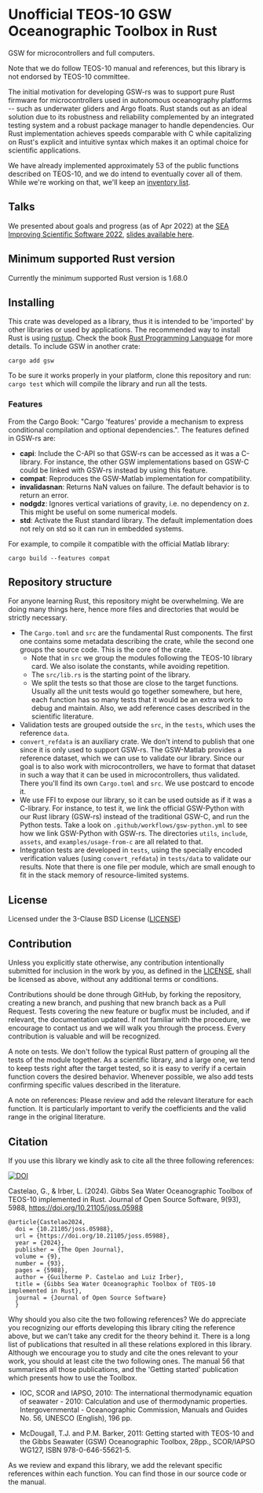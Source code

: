 # Unofficial TEOS-10 GSW Oceanographic Toolbox in Rust

GSW for microcontrollers and full computers.

Note that we do follow TEOS-10 manual and references, but this library is not
endorsed by TEOS-10 committee.

The initial motivation for developing GSW-rs was to support pure Rust firmware
for microcontrollers used in autonomous oceanography platforms -- such as
underwater gliders and Argo floats. Rust stands out as an ideal solution due to
its robustness and reliability complemented by an integrated testing system and
a robust package manager to handle dependencies. Our Rust implementation
achieves speeds comparable with C while capitalizing on Rust's explicit and
intuitive syntax which makes it an optimal choice for scientific applications.

We have already implemented approximately 53 of the public functions described
on TEOS-10, and we do intend to eventually cover all of them. While we're
working on that, we'll keep an [inventory list](inventory.md).

## Talks

We presented about goals and progress (as of Apr 2022) at the
[SEA Improving Scientific Software 2022](https://sea.ucar.edu/conference/2022),
[slides available here](https://gsw.castelao.net/talks/).

## Minimum supported Rust version

Currently the minimum supported Rust version is 1.68.0

## Installing

This crate was developed as a library, thus it is intended to be 'imported' by
other libraries or used by applications. The recommended way to install Rust is
using [rustup](https://www.rust-lang.org/tools/install). Check the book
[Rust Programming Language](https://doc.rust-lang.org/book) for more details.
To include GSW in another crate:
```shell
cargo add gsw
```

To be sure it works properly in your platform, clone this repository and run:
`cargo test`
which will compile the library and run all the tests.

### Features

From the Cargo Book: "Cargo 'features' provide a mechanism to express
conditional compilation and optional dependencies.". The features defined in
GSW-rs are:

- **capi**: Include the C-API so that GSW-rs can be accessed as it was a
            C-library. For instance, the other GSW implementations based on
            GSW-C could be linked with GSW-rs instead by using this feature.
- **compat**: Reproduces the GSW-Matlab implementation for compatibility.
- **invalidasnan**: Returns NaN values on failure. The default behavior is to
                    return an error.
- **nodgdz**: Ignores vertical variations of gravity, i.e. no dependency on z.
              This might be useful on some numerical models.
- **std**: Activate the Rust standard library. The default implementation does
           not rely on std so it can run in embedded systems.

For example, to compile it compatible with the official Matlab library:
```shell
cargo build --features compat
```

## Repository structure

For anyone learning Rust, this repository might be overwhelming. We are doing
many things here, hence more files and directories that would be strictly
necessary.

- The `Cargo.toml` and `src` are the fundamental Rust components. The first
  one contains some metadata describing the crate, while the second one groups
  the source code. This is the core of the crate.
  - Note that in `src` we group the modules following the TEOS-10 library
    card. We also isolate the constants, while avoiding repetition.
  - The `src/lib.rs` is the starting point of the library.
  - We split the tests so that those are close to the target functions. Usually
    all the unit tests would go together somewhere, but here, each function has
    so many tests that it would be an extra work to debug and maintain. Also,
    we add reference cases described in the scientific literature.
- Validation tests are grouped outside the `src`, in the `tests`, which uses
  the reference `data`.
- `convert_refdata` is an auxiliary crate. We don't intend to publish that
  one since it is only used to support GSW-rs. The GSW-Matlab provides a
  reference dataset, which we can use to validate our library. Since our goal
  is to also work with microcontrollers, we have to format that dataset in
  such a way that it can be used in microcontrollers, thus validated. There
  you'll find its own `Cargo.toml` and `src`. We use postcard to encode it.
- We use FFI to expose our library, so it can be used outside as if it was a
  C-library. For instance, to test it, we link the official GSW-Python with our
  Rust library (GSW-rs) instead of the traditional GSW-C, and run the Python
  tests. Take a look on `.github/workflows/gsw-python.yml` to see how we link
  GSW-Python with GSW-rs. The directories `utils`, `include`, `assets`, and
  `examples/usage-from-c` are all related to that.
- Integration tests are developed in `tests`, using the specially encoded
  verification values (using `convert_refdata`) in `tests/data` to validate
  our results. Note that there is one file per module, which are small enough
  to fit in the stack memory of resource-limited systems.

## License

Licensed under the 3-Clause BSD License ([LICENSE](LICENSE))

## Contribution

Unless you explicitly state otherwise, any contribution intentionally submitted
for inclusion in the work by you, as defined in the [LICENSE](LICENSE), shall be
licensed as above, without any additional terms or conditions.

Contributions should be done through GitHub, by forking the repository,
creating a new branch, and pushing that new branch back as a Pull Request.
Tests covering the new feature or bugfix must be included, and if relevant,
the documentation updated. If not familiar with the procedure, we encourage to
contact us and we will walk you through the process. Every contribution is
valuable and will be recognized.

A note on tests. We don't follow the typical Rust pattern of grouping all the
tests of the module together. As a scientific library, and a large one, we tend
to keep tests right after the target tested, so it is easy to verify if a
certain function covers the desired behavior. Whenever possible, we also add
tests confirming specific values described in the literature.

A note on references: Please review and add the relevant literature for each
function. It is particularly important to verify the coefficients and the
valid range in the original literature.

## Citation

If you use this library we kindly ask to cite all the three following references:

[![DOI](https://joss.theoj.org/papers/10.21105/joss.05988/status.svg)](https://doi.org/10.21105/joss.05988)

Castelao, G., & Irber, L. (2024). Gibbs Sea Water Oceanographic Toolbox of
TEOS-10 implemented in Rust. Journal of Open Source Software, 9(93), 5988,
https://doi.org/10.21105/joss.05988


```text
@article{Castelao2024,
  doi = {10.21105/joss.05988},
  url = {https://doi.org/10.21105/joss.05988},
  year = {2024},
  publisher = {The Open Journal},
  volume = {9},
  number = {93},
  pages = {5988},
  author = {Guilherme P. Castelao and Luiz Irber},
  title = {Gibbs Sea Water Oceanographic Toolbox of TEOS-10 implemented in Rust},
  journal = {Journal of Open Source Software}
  }
```

Why should you also cite the two following references? We do appreciate
you recognizing our efforts developing this library citing the reference
above, but we can't take any credit for the theory behind it. There is a
long list of publications that resulted in all these relations explored in
this library. Although we encourage you to study and cite the ones relevant
to your work, you should at least cite the two following ones. The manual 56
that summarizes all those publications, and the 'Getting started' publication
which presents how to use the Toolbox.

- IOC, SCOR and IAPSO, 2010: The international thermodynamic equation of
  seawater - 2010: Calculation and use of thermodynamic properties.
  Intergovernmental - Oceanographic Commission, Manuals and Guides No. 56,
  UNESCO (English), 196 pp.

- McDougall, T.J. and P.M. Barker, 2011: Getting started with TEOS-10 and the
  Gibbs Seawater (GSW) Oceanographic Toolbox, 28pp., SCOR/IAPSO WG127,
  ISBN 978-0-646-55621-5.

As we review and expand this library, we add the relevant specific references
within each function. You can find those in our source code or the manual.
